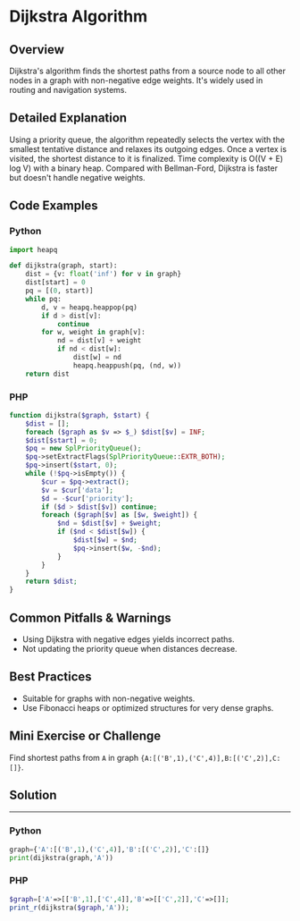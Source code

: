# Dijkstra Algorithm

## Overview
Dijkstra's algorithm finds the shortest paths from a source node to all other nodes in a graph with non-negative edge weights. It's widely used in routing and navigation systems.

## Detailed Explanation
Using a priority queue, the algorithm repeatedly selects the vertex with the smallest tentative distance and relaxes its outgoing edges. Once a vertex is visited, the shortest distance to it is finalized. Time complexity is O((V + E) log V) with a binary heap. Compared with Bellman-Ford, Dijkstra is faster but doesn't handle negative weights.

## Code Examples
### Python
```python
import heapq

def dijkstra(graph, start):
    dist = {v: float('inf') for v in graph}
    dist[start] = 0
    pq = [(0, start)]
    while pq:
        d, v = heapq.heappop(pq)
        if d > dist[v]:
            continue
        for w, weight in graph[v]:
            nd = dist[v] + weight
            if nd < dist[w]:
                dist[w] = nd
                heapq.heappush(pq, (nd, w))
    return dist
```

### PHP
```php
function dijkstra($graph, $start) {
    $dist = [];
    foreach ($graph as $v => $_) $dist[$v] = INF;
    $dist[$start] = 0;
    $pq = new SplPriorityQueue();
    $pq->setExtractFlags(SplPriorityQueue::EXTR_BOTH);
    $pq->insert($start, 0);
    while (!$pq->isEmpty()) {
        $cur = $pq->extract();
        $v = $cur['data'];
        $d = -$cur['priority'];
        if ($d > $dist[$v]) continue;
        foreach ($graph[$v] as [$w, $weight]) {
            $nd = $dist[$v] + $weight;
            if ($nd < $dist[$w]) {
                $dist[$w] = $nd;
                $pq->insert($w, -$nd);
            }
        }
    }
    return $dist;
}
```

## Common Pitfalls & Warnings
- Using Dijkstra with negative edges yields incorrect paths.
- Not updating the priority queue when distances decrease.

## Best Practices
- Suitable for graphs with non-negative weights.
- Use Fibonacci heaps or optimized structures for very dense graphs.

## Mini Exercise or Challenge
Find shortest paths from `A` in graph `{A:[('B',1),('C',4)],B:[('C',2)],C:[]}`.

## Solution
---
### Python
```python
graph={'A':[('B',1),('C',4)],'B':[('C',2)],'C':[]}
print(dijkstra(graph,'A'))
```
### PHP
```php
$graph=['A'=>[['B',1],['C',4]],'B'=>[['C',2]],'C'=>[]];
print_r(dijkstra($graph,'A'));
```
